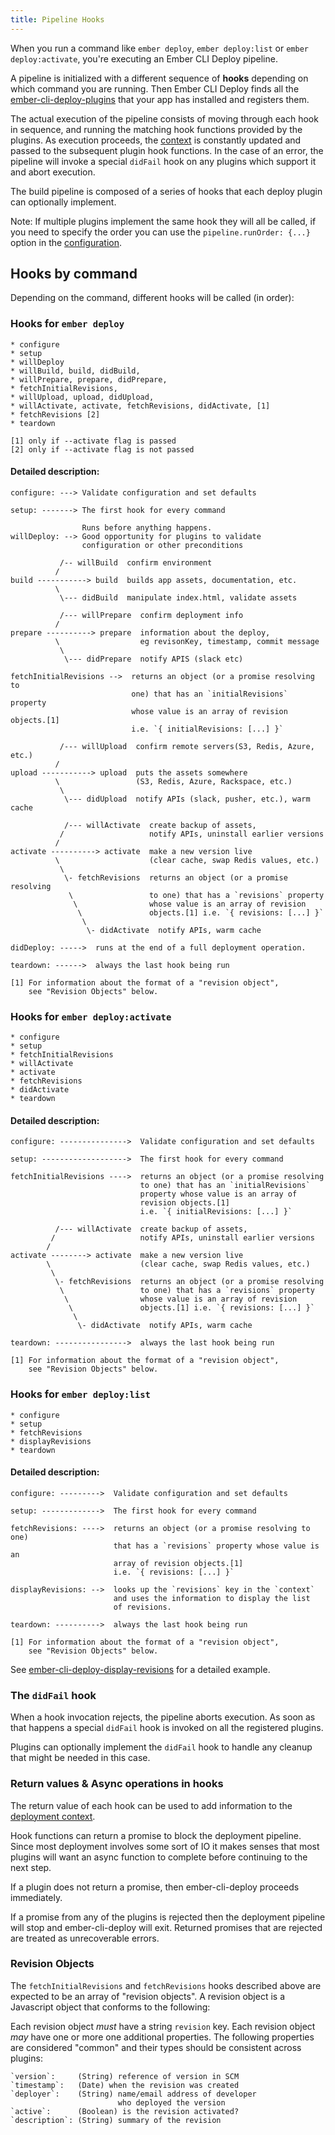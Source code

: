 ```yaml
---
title: Pipeline Hooks
---
```


When you run a command like `ember deploy`, `ember deploy:list` or `ember deploy:activate`, you're executing an Ember CLI Deploy pipeline.

A pipeline is initialized with a different sequence of **hooks** depending on which command you are running. Then Ember CLI Deploy finds all the [ember-cli-deploy-plugins](../plugins) that your app has installed and registers them.

The actual execution of the pipeline consists of moving through each hook in sequence, and running the matching hook functions provided by the plugins. As execution proceeds, the [context](../the-deployment-context) is constantly updated and passed to the subsequent plugin hook functions. In the case of an error, the pipeline will invoke a special `didFail` hook on any plugins which support it and abort execution.

The build pipeline is composed of a series of hooks that each deploy plugin can optionally implement.

Note:
If multiple plugins implement the same hook they will all be called, if you need to specify the order you can use the `pipeline.runOrder: {...}` option in the [configuration](../configuration/#advanced-plugin-configuration).

## Hooks by command

Depending on the command, different hooks will be called (in order):

### Hooks for `ember deploy`
```
* configure
* setup
* willDeploy
* willBuild, build, didBuild,
* willPrepare, prepare, didPrepare,
* fetchInitialRevisions,
* willUpload, upload, didUpload,
* willActivate, activate, fetchRevisions, didActivate, [1]
* fetchRevisions [2]
* teardown

[1] only if --activate flag is passed
[2] only if --activate flag is not passed
```

#### Detailed description:

```
configure: ---> Validate configuration and set defaults

setup: -------> The first hook for every command

                Runs before anything happens.
willDeploy: --> Good opportunity for plugins to validate
                configuration or other preconditions

           /-- willBuild  confirm environment
          /
build -----------> build  builds app assets, documentation, etc.
          \
           \--- didBuild  manipulate index.html, validate assets

           /--- willPrepare  confirm deployment info
          /
prepare ----------> prepare  information about the deploy,
          \                  eg revisonKey, timestamp, commit message
           \
            \--- didPrepare  notify APIS (slack etc)

fetchInitialRevisions -->  returns an object (or a promise resolving to
                           one) that has an `initialRevisions` property
                           whose value is an array of revision objects.[1]
                           i.e. `{ initialRevisions: [...] }`

           /--- willUpload  confirm remote servers(S3, Redis, Azure, etc.)
          /
upload -----------> upload  puts the assets somewhere
          \                 (S3, Redis, Azure, Rackspace, etc.)
           \
            \--- didUpload  notify APIs (slack, pusher, etc.), warm cache

            /--- willActivate  create backup of assets,
           /                   notify APIs, uninstall earlier versions
          /
activate ----------> activate  make a new version live
          \                    (clear cache, swap Redis values, etc.)
           \
            \- fetchRevisions  returns an object (or a promise resolving
             \                 to one) that has a `revisions` property
              \                whose value is an array of revision
               \               objects.[1] i.e. `{ revisions: [...] }`
                \
                 \- didActivate  notify APIs, warm cache

didDeploy: ----->  runs at the end of a full deployment operation.

teardown: ------>  always the last hook being run

[1] For information about the format of a "revision object",
    see "Revision Objects" below.
```


### Hooks for `ember deploy:activate`
```
* configure
* setup
* fetchInitialRevisions
* willActivate
* activate
* fetchRevisions
* didActivate
* teardown
```

#### Detailed description:

```
configure: --------------->  Validate configuration and set defaults

setup: ------------------->  The first hook for every command

fetchInitialRevisions ---->  returns an object (or a promise resolving
                             to one) that has an `initialRevisions`
                             property whose value is an array of
                             revision objects.[1]
                             i.e. `{ initialRevisions: [...] }`

          /--- willActivate  create backup of assets,
         /                   notify APIs, uninstall earlier versions
        /
activate --------> activate  make a new version live
        \                    (clear cache, swap Redis values, etc.)
         \
          \- fetchRevisions  returns an object (or a promise resolving
           \                 to one) that has a `revisions` property
            \                whose value is an array of revision
             \               objects.[1] i.e. `{ revisions: [...] }`
              \
               \- didActivate  notify APIs, warm cache

teardown: ---------------->  always the last hook being run

[1] For information about the format of a "revision object",
    see "Revision Objects" below.
```

### Hooks for `ember deploy:list`
```
* configure
* setup
* fetchRevisions
* displayRevisions
* teardown
```

#### Detailed description:

```
configure: --------->  Validate configuration and set defaults

setup: ------------->  The first hook for every command

fetchRevisions: ---->  returns an object (or a promise resolving to one)
                       that has a `revisions` property whose value is an
                       array of revision objects.[1]
                       i.e. `{ revisions: [...] }`

displayRevisions: -->  looks up the `revisions` key in the `context`
                       and uses the information to display the list
                       of revisions.

teardown: ---------->  always the last hook being run

[1] For information about the format of a "revision object",
    see "Revision Objects" below.
```

See [ember-cli-deploy-display-revisions](https://github.com/ember-cli-deploy/ember-cli-deploy-display-revisions) for a detailed example.

### The `didFail` hook

When a hook invocation rejects, the pipeline aborts execution. As soon as that happens a special `didFail` hook is invoked on all the registered plugins.

Plugins can optionally implement the `didFail` hook to handle any cleanup that might be needed in this case.

### Return values & Async operations in hooks

The return value of each hook can be used to add information to the [deployment context](../the-deployment-context).

Hook functions can return a promise to block the deployment pipeline. Since most deployment involves some sort of IO it makes senses that most plugins will want an async function to complete before continuing to the next step.

If a plugin does not return a promise, then ember-cli-deploy proceeds immediately.

If a promise from any of the plugins is rejected then the deployment pipeline will stop and ember-cli-deploy will exit. Returned promises that are rejected are treated as unrecoverable errors.

### Revision Objects

The `fetchInitialRevisions` and `fetchRevisions` hooks described above are expected to be an array of "revision objects". A revision object is a Javascript object that conforms to the following:

Each revision object _must_ have a string `revision` key. Each revision object _may_ have one or more one additional properties. The following properties are considered "common" and their types should be consistent across plugins:

    `version`:     (String) reference of version in SCM
    `timestamp`:   (Date) when the revision was created
    `deployer`:    (String) name/email address of developer
                            who deployed the version
    `active`:      (Boolean) is the revision activated?
    `description`: (String) summary of the revision
